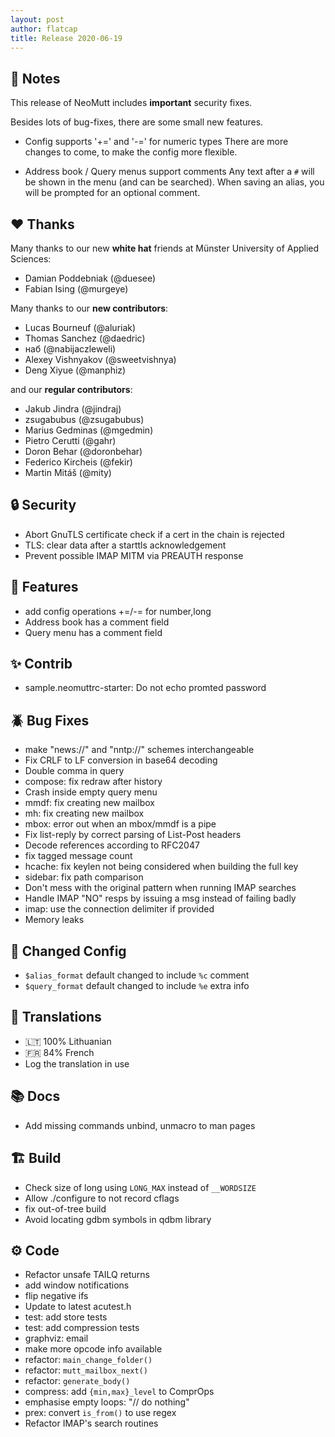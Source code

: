 ```yaml
---
layout: post
author: flatcap
title: Release 2020-06-19
---
```


## :book: Notes

This release of NeoMutt includes **important** security fixes.

Besides lots of bug-fixes, there are some small new features.

- Config supports '+=' and '-=' for numeric types
  There are more changes to come, to make the config more flexible.

- Address book / Query menus support comments
  Any text after a `#` will be shown in the menu (and can be searched).
  When saving an alias, you will be prompted for an optional comment.

## :heart: Thanks

Many thanks to our new **white hat** friends at Münster University of Applied Sciences:

- Damian Poddebniak (@duesee)
- Fabian Ising (@murgeye)

Many thanks to our **new contributors**:

- Lucas Bourneuf (@aluriak)
- Thomas Sanchez (@daedric)
- наб (@nabijaczleweli)
- Alexey Vishnyakov (@sweetvishnya)
- Deng Xiyue (@manphiz)

and our **regular contributors**:

- Jakub Jindra (@jindraj)
- zsugabubus (@zsugabubus)
- Marius Gedminas (@mgedmin)
- Pietro Cerutti (@gahr)
- Doron Behar (@doronbehar)
- Federico Kircheis (@fekir)
- Martin Mitáš (@mity)

## :lock: Security

- Abort GnuTLS certificate check if a cert in the chain is rejected
- TLS: clear data after a starttls acknowledgement
- Prevent possible IMAP MITM via PREAUTH response

## :gift: Features

- add config operations +=/-= for number,long
- Address book has a comment field
- Query menu has a comment field

## :sparkles: Contrib

- sample.neomuttrc-starter: Do not echo promted password

## :beetle: Bug Fixes

- make "news://" and "nntp://" schemes interchangeable
- Fix CRLF to LF conversion in base64 decoding
- Double comma in query
- compose: fix redraw after history
- Crash inside empty query menu
- mmdf: fix creating new mailbox
- mh: fix creating new mailbox
- mbox: error out when an mbox/mmdf is a pipe
- Fix list-reply by correct parsing of List-Post headers
- Decode references according to RFC2047
- fix tagged message count
- hcache: fix keylen not being considered when building the full key
- sidebar: fix path comparison
- Don't mess with the original pattern when running IMAP searches
- Handle IMAP "NO" resps by issuing a msg instead of failing badly
- imap: use the connection delimiter if provided
- Memory leaks

## :wrench: Changed Config

- `$alias_format` default changed to include `%c` comment
- `$query_format` default changed to include `%e` extra info

## :black_flag: Translations

- :lithuania: 100% Lithuanian
- :fr: 84% French
- Log the translation in use

## :books: Docs

- Add missing commands unbind, unmacro to man pages

## :building_construction: Build

- Check size of long using `LONG_MAX` instead of `__WORDSIZE`
- Allow ./configure to not record cflags
- fix out-of-tree build
- Avoid locating gdbm symbols in qdbm library

## :gear: Code

- Refactor unsafe TAILQ returns
- add window notifications
- flip negative ifs
- Update to latest acutest.h
- test: add store tests
- test: add compression tests
- graphviz: email
- make more opcode info available
- refactor: `main_change_folder()`
- refactor: `mutt_mailbox_next()`
- refactor: `generate_body()`
- compress: add `{min,max}_level` to ComprOps
- emphasise empty loops: "// do nothing"
- prex: convert `is_from()` to use regex
- Refactor IMAP's search routines

